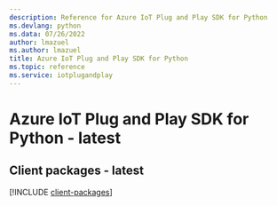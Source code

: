 ```yaml
---
description: Reference for Azure IoT Plug and Play SDK for Python
ms.devlang: python
ms.data: 07/26/2022
author: lmazuel
ms.author: lmazuel
title: Azure IoT Plug and Play SDK for Python
ms.topic: reference
ms.service: iotplugandplay
---
```

# Azure IoT Plug and Play SDK for Python - latest

## Client packages - latest
[!INCLUDE [client-packages](iot-plug-and-play-client-index.md)]